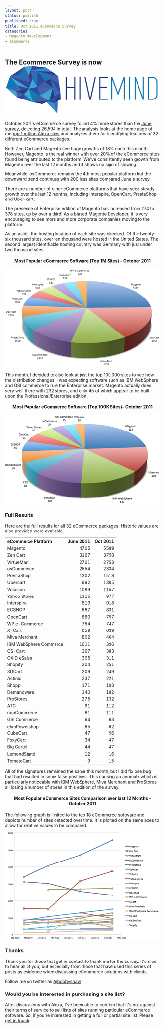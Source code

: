 ```yaml
---
layout: post
status: publish
published: true
title: Oct 2011 eCommerce Survey
categories:
- Magento Development
- eCommerce
---
```


<div class="hivemind-promo">
    <h2>The Ecommerce Survey is now <a href="https://askhivemind.com/"><img src="/img/2015/06/hivemind_logo.svg" class="hivemind_logo" /></a></h2>
</div>

October 2011's eCommerce survey found 4% more stores than the <a href="http://tomrobertshaw.net/2011/06/june-2011-ecommerce-survey/">June survey</a>, detecting 26,594 in total.  The analysis looks at the home page of the <a href="http://www.alexa.com/topsites">top 1 million Alexa sites</a> and analyses them for identifying features of 32 different eCommerce packages.  

Both Zen Cart and Magento see huge growths of 18% each this month.  However, Magento is the real winner with over 20% of the eCommerce sites found being attributed to the platform.  We've consistently seen growth from Magento over the last 12 months and it shows no sign of slowing.

Meanwhile, osCommerce remains the 4th most popular platform but the downward trend continues with 200 less sites compared June's survey.

There are a number of other eCommerce platforms that have seen steady growth over the last 12 months, including Interspire, OpenCart, PrestaShop and Uber-cart.

The presence of Enterprise edition of Magento has increased from 274 to 378 sites, up by over a third!  As a biased Magento Developer, it is very encouraging to see more and more corporate companies moving to the platform.

As an aside, the hosting location of each site was checked.  Of the twenty-six thousand sites, over ten thousand were hosted in the United States.  The second largest identifiable hosting country was Germany with just under two thousand sites.

<h4 style="text-align: center;"><strong>Most Popular eCommerce Software (Top 1M Sites) - October 2011</strong></h4>

<img src="/img/2011/10/October-2011-eCommerce-Results.png" alt="October 2011 eCommerce Results" title="October 2011 eCommerce Results" />

This month, I decided to also look at just the top 100,000 sites to see how the distribution changes.  I was expecting software such as IBM WebSphere and GSI commerce to rule the Enterprise market.  Magento actually does very well there with 232 stores, and only 45 of which appear to be built upon the Professional/Enterprise edition.

<h4 style="text-align: center;"><strong>Most Popular eCommerce Software (Top 100K Sites)- October 2011</strong></h4>

<img src="/img/2011/10/October-2011-eCommerce-Results-Top-100K.png" alt="October 2011 eCommerce Results Top 100K" title="October 2011 eCommerce Results Top 100K" />

<h3>Full Results</h3>

Here are the full results for all 32 eCommerce packages.  Historic values are also provided were available.

<table>
<tbody>
<tr>
<td><strong>eCommerce Platform</strong></td>
<td align="right"><strong>June 2011</strong></td>
<td align="right"><strong>Oct 2011</strong></td>
</tr>
<tr>
<td>Magento</td>
<td align="right">4705</td>
<td align="right">5589</td>
</tr>
<tr>
<td>Zen Cart</td>
<td align="right">3167</td>
<td align="right">3758</td>
</tr>
<tr>
<td>VirtueMart</td>
<td align="right">2701</td>
<td align="right">2753</td>
</tr>
<tr>
<td>osCommerce</td>
<td align="right">2554</td>
<td align="right">2334</td>
</tr>
<tr>
<td>PrestaShop</td>
<td align="right">1302</td>
<td align="right">1518</td>
</tr>
<tr>
<td>Ubercart</td>
<td align="right">992</td>
<td align="right">1305</td>
</tr>
<tr>
<td>Volusion</td>
<td align="right">1099</td>
<td align="right">1157</td>
</tr>
<tr>
<td>Yahoo Stores</td>
<td align="right">1315</td>
<td align="right">977</td>
</tr>
<tr>
<td>Interspire</td>
<td align="right">819</td>
<td align="right">918</td>
</tr>
<tr>
<td>ECSHOP</td>
<td align="right">667</td>
<td align="right">831</td>
</tr>
<tr>
<td>OpenCart</td>
<td align="right">660</td>
<td align="right">757</td>
</tr>
<tr>
<td>WP e-Commerce</td>
<td align="right">754</td>
<td align="right">747</td>
</tr>
<tr>
<td>X-Cart</td>
<td align="right">659</td>
<td align="right">639</td>
</tr>
<tr>
<td>Miva Merchant</td>
<td align="right">802</td>
<td align="right">464</td>
</tr>
<tr>
<td>IBM WebSphere Commerce</td>
<td align="right">1011</td>
<td align="right">396</td>
</tr>
<tr>
<td>CS-Cart</td>
<td align="right">397</td>
<td align="right">383</td>
</tr>
<tr>
<td>OXID eSales</td>
<td align="right">305</td>
<td align="right">311</td>
</tr>
<tr>
<td>Shopify</td>
<td align="right">204</td>
<td align="right">251</td>
</tr>
<tr>
<td>3DCart</td>
<td align="right">209</td>
<td align="right">249</td>
</tr>
<tr>
<td>Actinic</td>
<td align="right">237</td>
<td align="right">221</td>
</tr>
<tr>
<td>Shopp</td>
<td align="right">171</td>
<td align="right">193</td>
</tr>
<tr>
<td>Demandware</td>
<td align="right">140</td>
<td align="right">182</td>
</tr>
<tr>
<td>ProStores</td>
<td align="right">275</td>
<td align="right">132</td>
</tr>
<tr>
<td>ATG</td>
<td align="right">91</td>
<td align="right">112</td>
</tr>
<tr>
<td>nopCommerce</td>
<td align="right">81</td>
<td align="right">111</td>
</tr>
<tr>
<td>GSI Commerce</td>
<td align="right">64</td>
<td align="right">63</td>
</tr>
<tr>
<td>ekmPowershop</td>
<td align="right">65</td>
<td align="right">62</td>
</tr>
<tr>
<td>CubeCart</td>
<td align="right">47</td>
<td align="right">56</td>
</tr>
<tr>
<td>FoxyCart</td>
<td align="right">34</td>
<td align="right">47</td>
</tr>
<tr>
<td>Big Cartel</td>
<td align="right">44</td>
<td align="right">47</td>
</tr>
<tr>
<td>LemondStand</td>
<td align="right">12</td>
<td align="right">16</td>
</tr>
<tr>
<td>TomatoCart</td>
<td align="right">9</td>
<td align="right">15</td>
</tr>

</tbody>
</table>

All of the signatures remained the same this month, but I did fix one bug that had resulted in some false positives.  This causing an anomaly which is particularly noticeable with IBM WebSphere, Miva Merchant and ProStores all losing a number of stores in this edition of the survey.

<h4 style="text-align: center;"><strong>Most Popular eCommerce Sites Comparison over last 12 Months - October 2011</strong></h4>

The following graph is limited to the top 18 eCommerce software and depicts number of sites detected over time.  It is plotted on the same axes to allow for relative values to be compared.  

<img src="/img/2011/10/October-2011-eCommerce-Comparison.png" alt="October 2011 eCommerce Comparison" title="October 2011 eCommerce Comparison" />

### Thanks

Thank you for those that get in contact to thank me for the survey. It's nice to hear all of you, but especially from those that have used this series of posts as evidence when discussing eCommerce solutions with clients.

Follow me on twitter as <a href="http://twitter.com/bobbyshaw">@bobbyshaw</a>

### Would you be interested in purchasing a site list?

After discussions with Alexa, I've been able to confirm that it's not against their terms of service to sell lists of sites running particular eCommerce software.  So, if you're interested in getting a full or partial site list.  Please <a href="mailto:me@tomrobertshaw.net">get in touch</a>.
